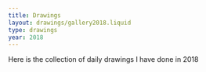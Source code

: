 ```yaml
---
title: Drawings
layout: drawings/gallery2018.liquid
type: drawings
year: 2018
---
```


Here is the collection of daily drawings I have done in 2018
